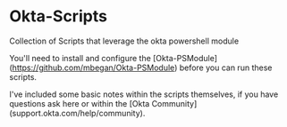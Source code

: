 # Okta-Scripts
Collection of Scripts that leverage the okta powershell module

You'll need to install and configure the [Okta-PSModule] (https://github.com/mbegan/Okta-PSModule) before you can run these scripts.

I've included some basic notes within the scripts themselves, if you have questions ask here or within the [Okta Community] (support.okta.com/help/community).
